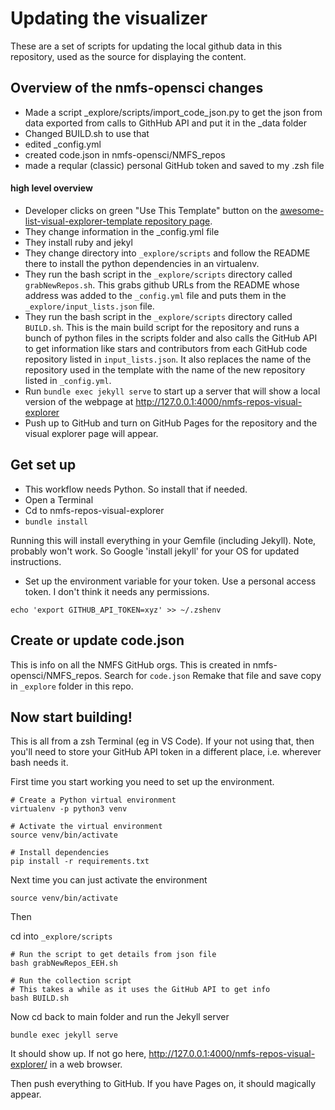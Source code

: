 # Updating the visualizer

These are a set of scripts for updating the local github data in this repository, used as the source for displaying the content.

## Overview of the nmfs-opensci changes

- Made a script _explore/scripts/import_code_json.py to get the json from data exported from calls to GithHub API and put it in the _data folder
- Changed BUILD.sh to use that
- edited _config.yml
- created code.json in nmfs-opensci/NMFS_repos
- made a reqular (classic) personal GitHub token and saved to my .zsh file

#### high level overview
- Developer clicks on green "Use This Template" button on the <a href="https://github.com/JustinGOSSES/awesome-list-visual-explorer-template">awesome-list-visual-explorer-template repository page</a>. 
- They change information in the _config.yml file
- They install ruby and jekyl 
- They change directory into `_explore/scripts` and follow the README there to install the python dependencies in an virtualenv. 
- They run the bash script in the `_explore/scripts` directory called `grabNewRepos.sh`. This grabs github URLs from the README whose address was added to the `_config.yml` file and puts them in the `_explore/input_lists.json` file. 
- They run the bash script in the `_explore/scripts` directory called `BUILD.sh`. This is the main build script for the repository and runs a bunch of python files in the scripts folder and also calls the GitHub API to get information like stars and contributors from each GitHub code repository listed in `input_lists.json`. It also replaces the name of the repository used in the template with the name of the new repository listed in `_config.yml`.
- Run `bundle exec jekyll serve` to start up a server that will show a local version of the webpage at http://127.0.0.1:4000/nmfs-repos-visual-explorer
- Push up to GitHub and turn on GitHub Pages for the repository and the visual explorer page will appear.

## Get set up

* This workflow needs Python. So install that if needed.
* Open a Terminal
* Cd to nmfs-repos-visual-explorer
* `bundle install`

Running this will install everything in your Gemfile (including Jekyll). Note, probably won't work. So Google 'install jekyll' for your OS for updated instructions.

* Set up the environment variable for your token. Use a personal access token. I don't think it needs any permissions.
```
echo 'export GITHUB_API_TOKEN=xyz' >> ~/.zshenv
```

## Create or update code.json

This is info on all the NMFS GitHub orgs. This is created in nmfs-opensci/NMFS_repos. Search for `code.json` Remake that file and save copy in `_explore` folder in this repo.


## Now start building!

This is all from a zsh Terminal (eg in VS Code). If your not using that, then you'll need to store your GitHub API token in a different place, i.e. wherever bash needs it.

First time you start working you need to set up the environment.
```
# Create a Python virtual environment
virtualenv -p python3 venv

# Activate the virtual environment
source venv/bin/activate

# Install dependencies
pip install -r requirements.txt
```

Next time you can just activate the environment
```
source venv/bin/activate
```

Then

cd into `_explore/scripts`

```
# Run the script to get details from json file
bash grabNewRepos_EEH.sh

# Run the collection script
# This takes a while as it uses the GitHub API to get info
bash BUILD.sh
```

Now cd back to main folder and run the Jekyll server
```
bundle exec jekyll serve
```

It should show up. If not go here, <http://127.0.0.1:4000/nmfs-repos-visual-explorer/> in a web browser.

Then push everything to GitHub. If you have Pages on, it should magically appear.
